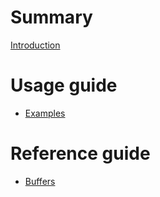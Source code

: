 # Summary

[Introduction](introduction.md)

# Usage guide

- [Examples](usage/examples.md)

# Reference guide

- [Buffers](reference/buffers.md)
